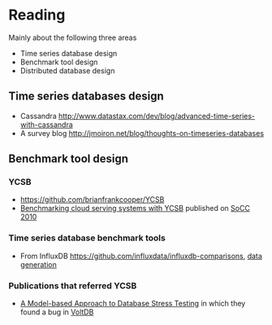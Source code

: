 # Reading

Mainly about the following three areas

- Time series database design
- Benchmark tool design
- Distributed database design

## Time series databases design

- Cassandra http://www.datastax.com/dev/blog/advanced-time-series-with-cassandra
- A survey blog http://jmoiron.net/blog/thoughts-on-timeseries-databases

## Benchmark tool design

### YCSB

- https://github.com/brianfrankcooper/YCSB
- [Benchmarking cloud serving systems with YCSB](http://dl.acm.org/citation.cfm?id=1807152) published on [SoCC 2010](http://research.microsoft.com/en-us/um/redmond/events/socc2010/index.htm)

### Time series database benchmark tools

- From InfluxDB https://github.com/influxdata/influxdb-comparisons, [data generation](https://github.com/influxdata/influxdb-comparisons/tree/master/bulk_data_gen)

### Publications that referred YCSB

- [A Model-based Approach to Database Stress Testing](http://orbilu.uni.lu/bitstream/10993/28616/1/preprint_dexa2016.pdf) in which they found a bug in
[VoltDB](https://www.voltdb.com/)

